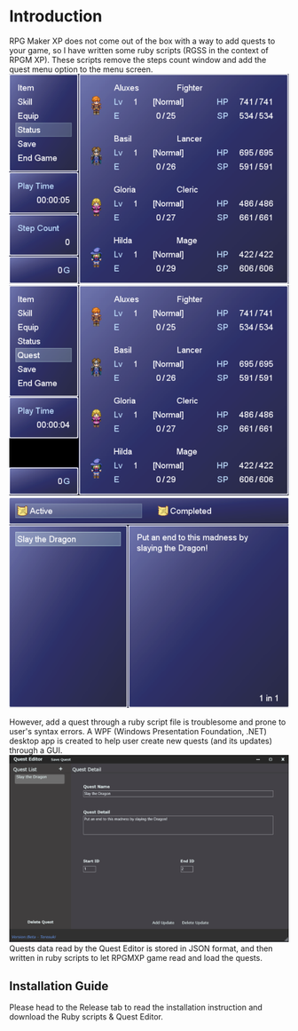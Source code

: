 # Introduction
RPG Maker XP does not come out of the box with a way to add quests to your game, so I have written some ruby scripts (RGSS in the context of RPGM XP). These scripts remove the steps count window and add the quest menu option to the menu screen.
![noquestmenu](./screenshots/noquestmenu.PNG)
![hasquestmenu](./screenshots/hasquestmenu.PNG)
![questexample1](./screenshots/questexample1.PNG)

However, add a quest through a ruby script file is troublesome and prone to user's syntax errors. A WPF (Windows Presentation Foundation, .NET) desktop app is created to help user create new quests (and its updates) through a GUI.
![questeditor1](./screenshots/questeditor1.PNG)
Quests data read by the Quest Editor is stored in JSON format, and then written in ruby scripts to let RPGMXP game read and load the quests.

## Installation Guide
Please head to the Release tab to read the installation instruction and download the Ruby scripts & Quest Editor.
